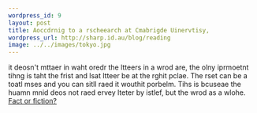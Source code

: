 ```yaml
--- 
wordpress_id: 9
layout: post
title: Aoccdrnig to a rscheearch at Cmabrigde Uinervtisy,
wordpress_url: http://sharp.id.au/blog/reading
image: ../../images/tokyo.jpg
---
```

it deosn&apos;t mttaer in waht oredr the ltteers in a wrod are, the olny iprmoetnt tihng is taht the frist and lsat ltteer be at the rghit pclae. The rset can be a toatl mses and you can sitll raed it wouthit porbelm. Tihs is bcuseae the huamn mnid deos not raed ervey lteter by istlef, but the wrod as a wlohe. <a href="http://www.mrc-cbu.cam.ac.uk/personal/matt.davis/Cmabrigde/">Fact or fiction?</a>
